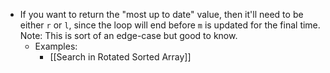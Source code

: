 - If you want to return the "most up to date" value, then it'll need to be either `r` or `l`, since the loop will end before `m` is updated for the final time. Note: This is sort of an edge-case but good to know.
	- Examples:
		- [[Search in Rotated Sorted Array]]
	
